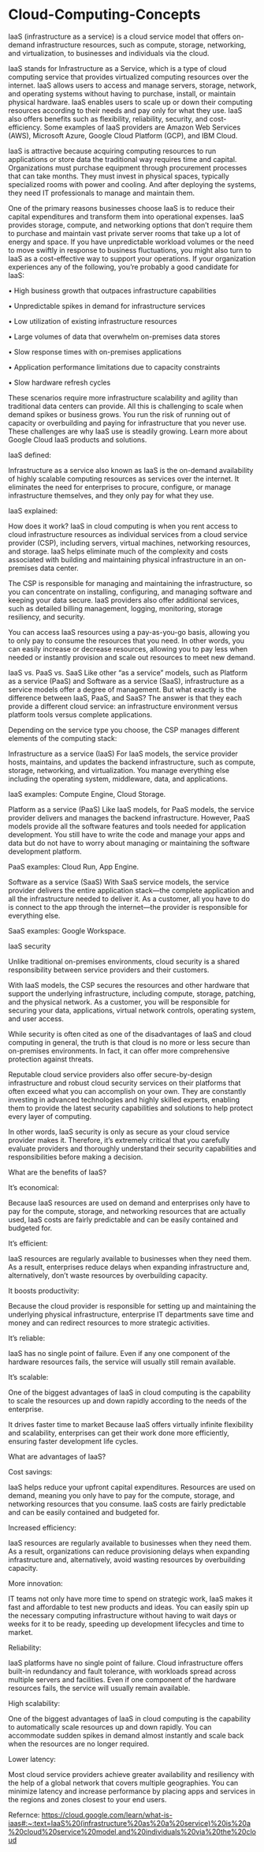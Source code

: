 # Cloud-Computing-Concepts
IaaS (infrastructure as a service) is a cloud service model that offers on-demand infrastructure resources, such as compute, storage, networking, and virtualization, to businesses and individuals via the cloud.

IaaS stands for Infrastructure as a Service, which is a type of cloud computing service that provides virtualized computing resources over the internet. IaaS allows users to access and manage servers, storage, network, and operating systems without having to purchase, install, or maintain physical hardware. IaaS enables users to scale up or down their computing resources according to their needs and pay only for what they use. IaaS also offers benefits such as flexibility, reliability, security, and cost-efficiency. Some examples of IaaS providers are Amazon Web Services (AWS), Microsoft Azure, Google Cloud Platform (GCP), and IBM Cloud.

IaaS is attractive because acquiring computing resources to run applications or store data the traditional way requires time and capital. Organizations must purchase equipment through procurement processes that can take months. They must invest in physical spaces, typically specialized rooms with power and cooling. And after deploying the systems, they need IT professionals to manage and maintain them.  

One of the primary reasons businesses choose IaaS is to reduce their capital expenditures and transform them into operational expenses. IaaS provides storage, compute, and networking options that don’t require them to purchase and maintain vast private server rooms that take up a lot of energy and space. 
If you have unpredictable workload volumes or the need to move swiftly in response to business fluctuations, you might also turn to IaaS as a cost-effective way to support your operations. 
If your organization experiences any of the following, you’re probably a good candidate for IaaS:

•	High business growth that outpaces infrastructure capabilities

•	Unpredictable spikes in demand for infrastructure services

•	Low utilization of existing infrastructure resources

•	Large volumes of data that overwhelm on-premises data stores

•	Slow response times with on-premises applications 

•	Application performance limitations due to capacity constraints

•	Slow hardware refresh cycles


These scenarios require more infrastructure scalability and agility than traditional data centers can provide.
All this is challenging to scale when demand spikes or business grows. You run the risk of running out of capacity or overbuilding and paying for infrastructure that you never use.
These challenges are why IaaS use is steadily growing. Learn more about Google Cloud IaaS products and solutions.

IaaS defined:

Infrastructure as a service also known as IaaS is the on-demand availability of highly scalable computing resources as services over the internet. It eliminates the need for enterprises to procure, configure, or manage infrastructure themselves, and they only pay for what they use.

IaaS explained: 

How does it work?
IaaS in cloud computing is when you rent access to cloud infrastructure resources as individual services from a cloud service provider (CSP), including servers, virtual machines, networking resources, and storage. IaaS helps eliminate much of the complexity and costs associated with building and maintaining physical infrastructure in an on-premises data center.  

The CSP is responsible for managing and maintaining the infrastructure, so you can concentrate on installing, configuring, and managing software and keeping your data secure. IaaS providers also offer additional services, such as detailed billing management, logging, monitoring, storage resiliency, and security. 

You can access IaaS resources using a pay-as-you-go basis, allowing you to only pay to consume the resources that you need. In other words, you can easily increase or decrease resources, allowing you to pay less when needed or instantly provision and scale out resources to meet new demand.

IaaS vs. PaaS vs. SaaS
Like other “as a service” models, such as Platform as a service (PaaS) and Software as a service (SaaS), infrastructure as a service models offer a degree of management. But what exactly is the difference between IaaS, PaaS, and SaaS? The answer is that they each provide a different cloud service: an infrastructure environment versus platform tools versus complete applications.

Depending on the service type you choose, the CSP manages different elements of the computing stack:

Infrastructure as a service (IaaS)
For IaaS models, the service provider hosts, maintains, and updates the backend infrastructure, such as compute, storage, networking, and virtualization. You manage everything else including the operating system, middleware, data, and applications. 

IaaS examples: Compute Engine, Cloud Storage.

Platform as a service (PaaS)
Like IaaS models, for PaaS models, the service provider delivers and manages the backend infrastructure. However, PaaS models provide all the software features and tools needed for application development. You still have to write the code and manage your apps and data but do not have to worry about managing or maintaining the software development platform.

PaaS examples: Cloud Run, App Engine.

Software as a service (SaaS)
With SaaS service models, the service provider delivers the entire application stack—the complete application and all the infrastructure needed to deliver it. As a customer, all you have to do is connect to the app through the internet—the provider is responsible for everything else. 

SaaS examples: Google Workspace.

IaaS security

Unlike traditional on-premises environments, cloud security is a shared responsibility between service providers and their customers. 

With IaaS models, the CSP secures the resources and other hardware that support the underlying infrastructure, including compute, storage, patching, and the physical network. As a customer, you will be responsible for securing your data, applications, virtual network controls, operating system, and user access. 

While security is often cited as one of the disadvantages of IaaS and cloud computing in general, the truth is that cloud is no more or less secure than on-premises environments. In fact, it can offer more comprehensive protection against threats. 

Reputable cloud service providers also offer secure-by-design infrastructure and robust cloud security services on their platforms that often exceed what you can accomplish on your own. They are constantly investing in advanced technologies and highly skilled experts, enabling them to provide the latest security capabilities and solutions to help protect every layer of computing. 

In other words, IaaS security is only as secure as your cloud service provider makes it. Therefore, it’s extremely critical that you carefully evaluate providers and thoroughly understand their security capabilities and responsibilities before making a decision.

What are the benefits of IaaS?

It’s economical:

Because IaaS resources are used on demand and enterprises only have to pay for the compute, storage, and networking resources that are actually used, IaaS costs are fairly predictable and can be easily contained and budgeted for.  

It’s efficient:

IaaS resources are regularly available to businesses when they need them. As a result, enterprises reduce delays when expanding infrastructure and, alternatively, don’t waste resources by overbuilding capacity.

It boosts productivity:

Because the cloud provider is responsible for setting up and maintaining the underlying physical infrastructure, enterprise IT departments save time and money and can redirect resources to more strategic activities.

It’s reliable:

IaaS has no single point of failure. Even if any one component of the hardware resources fails, the service will usually still remain available.

It’s scalable:

One of the biggest advantages of IaaS in cloud computing is the capability to scale the resources up and down rapidly according to the needs of the enterprise.

It drives faster time to market
Because IaaS offers virtually infinite flexibility and scalability, enterprises can get their work done more efficiently, ensuring faster development life cycles.

What are advantages of IaaS?

Cost savings:

IaaS helps reduce your upfront capital expenditures. Resources are used on demand, meaning you only have to pay for the compute, storage, and networking resources that you consume. IaaS costs are fairly predictable and can be easily contained and budgeted for. 

Increased efficiency:

IaaS resources are regularly available to businesses when they need them. As a result, organizations can reduce provisioning delays when expanding infrastructure and, alternatively, avoid wasting resources by overbuilding capacity. 

More innovation:

IT teams not only have more time to spend on strategic work, IaaS makes it fast and affordable to test new products and ideas. You can easily spin up the necessary computing infrastructure without having to wait days or weeks for it to be ready, speeding up development lifecycles and time to market. 

Reliability:

IaaS platforms have no single point of failure. Cloud infrastructure offers built-in redundancy and fault tolerance, with workloads spread across multiple servers and facilities. Even if one component of the hardware resources fails, the service will usually remain available. 

High scalability:

One of the biggest advantages of IaaS in cloud computing is the capability to automatically  scale resources up and down rapidly. You can accommodate sudden spikes in demand almost instantly and scale back when the resources are no longer required. 

Lower latency:

Most cloud service providers achieve greater availability and resiliency with the help of a global network that covers multiple geographies. You can minimize latency and increase performance by placing apps and services in the regions and zones closest to your end users. 

Refernce: https://cloud.google.com/learn/what-is-iaas#:~:text=IaaS%20(infrastructure%20as%20a%20service)%20is%20a%20cloud%20service%20model,and%20individuals%20via%20the%20cloud

